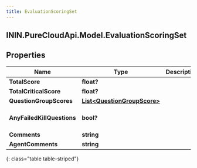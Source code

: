 ```yaml
---
title: EvaluationScoringSet
---
```

## ININ.PureCloudApi.Model.EvaluationScoringSet

## Properties

|Name | Type | Description | Notes|
|------------ | ------------- | ------------- | -------------|
| **TotalScore** | **float?** |  | [optional] |
| **TotalCriticalScore** | **float?** |  | [optional] |
| **QuestionGroupScores** | [**List&lt;QuestionGroupScore&gt;**](QuestionGroupScore.html) |  | [optional] |
| **AnyFailedKillQuestions** | **bool?** |  | [optional] [default to false]|
| **Comments** | **string** |  | [optional] |
| **AgentComments** | **string** |  | [optional] |
{: class="table table-striped"}


